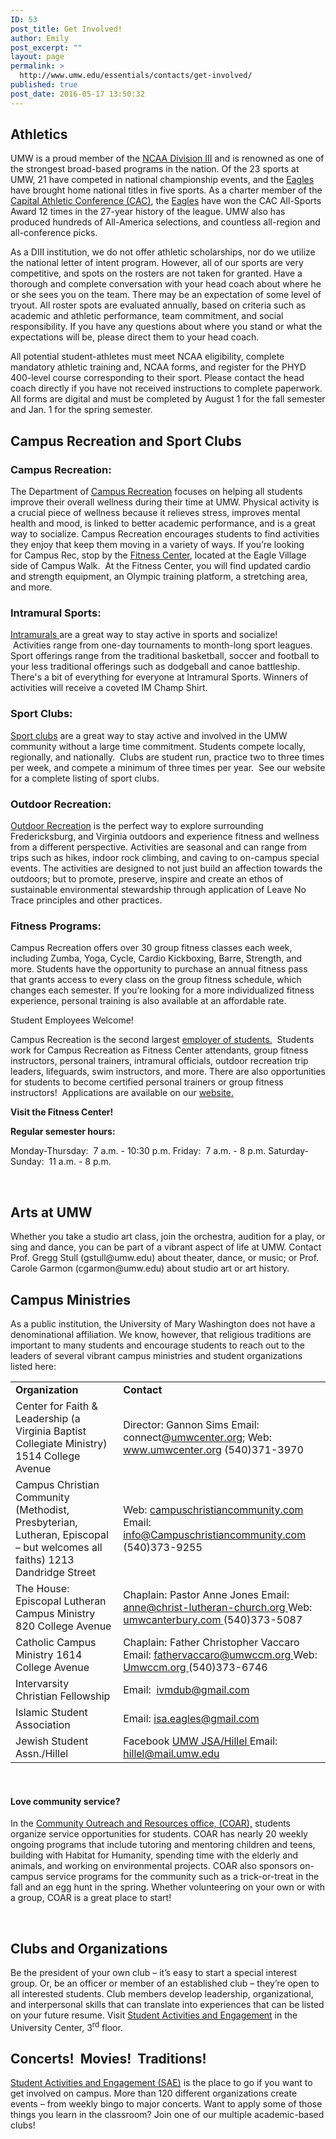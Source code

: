 ```yaml
---
ID: 53
post_title: Get Involved!
author: Emily
post_excerpt: ""
layout: page
permalink: >
  http://www.umw.edu/essentials/contacts/get-involved/
published: true
post_date: 2016-05-17 13:50:32
---
```

<h2>Athletics</h2>
UMW is a proud member of the <a href="http://www.ncaa.org/about?division=d3">NCAA Division III</a> and is renowned as one of the strongest broad-based programs in the nation. Of the 23 sports at UMW, 21 have competed in national championship events, and the <a href="http://www.umweagles.com/landing/index">Eagles</a> have brought home national titles in five sports. As a charter member of the <a href="http://cacsports.com/landing/index">Capital Athletic Conference (CAC)</a>, the <a href="http://www.umweagles.com/landing/index">Eagles</a> have won the CAC All-Sports Award 12 times in the 27-year history of the league. UMW also has produced hundreds of All-America selections, and countless all-region and all-conference picks.

As a DIII institution, we do not offer athletic scholarships, nor do we utilize the national letter of intent program. However, all of our sports are very competitive, and spots on the rosters are not taken for granted. Have a thorough and complete conversation with your head coach about where he or she sees you on the team. There may be an expectation of some level of tryout. All roster spots are evaluated annually, based on criteria such as academic and athletic performance, team commitment, and social responsibility. If you have any questions about where you stand or what the expectations will be, please direct them to your head coach.

All potential student-athletes must meet NCAA eligibility, complete mandatory athletic training and, NCAA forms, and register for the PHYD 400-level course corresponding to their sport. Please contact the head coach directly if you have not received instructions to complete paperwork. All forms are digital and must be completed by August 1 for the fall semester and Jan. 1 for the spring semester.
<h2>Campus Recreation and Sport Clubs</h2>
<h3>Campus Recreation:</h3>
The Department of <a href="http://students.umw.edu/campusrec">Campus Recreation</a> focuses on helping all students improve their overall wellness during their time at UMW. Physical activity is a crucial piece of wellness because it relieves stress, improves mental health and mood, is linked to better academic performance, and is a great way to socialize. Campus Recreation encourages students to find activities they enjoy that keep them moving in a variety of ways. If you’re looking for Campus Rec, stop by the <a href="http://students.umw.edu/campusrec/facilities/fitness-center/">Fitness Center</a>, located at the Eagle Village side of Campus Walk.  At the Fitness Center, you will find updated cardio and strength equipment, an Olympic training platform, a stretching area, and more.
<h3>Intramural Sports:</h3>
<a href="http://students.umw.edu/campusrec/imsports/">Intramurals </a>are a great way to stay active in sports and socialize!  Activities range from one-day tournaments to month-long sport leagues.  Sport offerings range from the traditional basketball, soccer and football to your less traditional offerings such as dodgeball and canoe battleship. There's a bit of everything for everyone at Intramural Sports. Winners of activities will receive a coveted IM Champ Shirt.
<h3>Sport Clubs:</h3>
<a href="http://students.umw.edu/campusrec/sportclubs/">Sport clubs</a> are a great way to stay active and involved in the UMW community without a large time commitment. Students compete locally, regionally, and nationally.  Clubs are student run, practice two to three times per week, and compete a minimum of three times per year.  See our website for a complete listing of sport clubs.
<h3>Outdoor Recreation:</h3>
<a href="http://students.umw.edu/campusrec/outdoor-recreation/outdoor-trips/">Outdoor Recreation</a> is the perfect way to explore surrounding Fredericksburg, and Virginia outdoors and experience fitness and wellness from a different perspective. Activities are seasonal and can range from trips such as hikes, indoor rock climbing, and caving to on-campus special events. The activities are designed to not just build an affection towards the outdoors; but to promote, preserve, inspire and create an ethos of sustainable environmental stewardship through application of Leave No Trace principles and other practices.
<h3>Fitness Programs:</h3>
Campus Recreation offers over 30 group fitness classes each week, including Zumba, Yoga, Cycle, Cardio Kickboxing, Barre, Strength, and more. Students have the opportunity to purchase an annual fitness pass that grants access to every class on the group fitness schedule, which changes each semester. If you’re looking for a more individualized fitness experience, personal training is also available at an affordable rate.

Student Employees Welcome!

Campus Recreation is the second largest <a href="http://students.umw.edu/campusrec/employment/">employer of students.</a>  Students work for Campus Recreation as Fitness Center attendants, group fitness instructors, personal trainers, intramural officials, outdoor recreation trip leaders, lifeguards, swim instructors, and more. There are also opportunities for students to become certified personal trainers or group fitness instructors!  Applications are available on our <a href="http://students.umw.edu/campusrec/employment/">website.</a>

<strong>Visit the Fitness Center!</strong>

<strong>Regular semester hours: </strong>

Monday-Thursday:  7 a.m. - 10:30 p.m.
Friday:  7 a.m. - 8 p.m.
Saturday-Sunday:  11 a.m. - 8 p.m.

&nbsp;
<h2>Arts at UMW</h2>
Whether you take a studio art class, join the orchestra, audition for a play, or sing and dance, you can be part of a vibrant aspect of life at UMW. Contact Prof. Gregg Stull (gstull@umw.edu) about theater, dance, or music; or Prof. Carole Garmon (cgarmon@umw.edu) about studio art or art history.
<h2>Campus Ministries</h2>
As a public institution, the University of Mary Washington does not have a denominational affiliation. We know, however, that religious traditions are important to many students and encourage students to reach out to the leaders of several vibrant campus ministries and student organizations listed here:
<table>
<tbody>
<tr>
<td width="313"><strong>Organization</strong></td>
<td width="383"><strong>Contact</strong></td>
</tr>
<tr>
<td width="313">Center for Faith &amp; Leadership (a Virginia Baptist Collegiate Ministry)
1514 College Avenue</td>
<td width="383">Director: Gannon Sims
Email: connect@<a href="mailto:umwcenter.org">umwcenter.org</a>;
Web:   <a href="http://www.umwcenter.org/">www.umwcenter.org</a>
(540)371-3970</td>
</tr>
<tr>
<td width="313">Campus Christian Community (Methodist, Presbyterian, Lutheran, Episcopal – but welcomes all faiths)
1213 Dandridge Street</td>
<td width="383">Web: <a href="http://www.campuschristiancommunity.com/index.html">campuschristiancommunity.com
</a>Email: <a href="mailto:info@Campuschristiancommunity.com">info@Campuschristiancommunity.com
</a>(540)373-9255</td>
</tr>
<tr>
<td width="313">The House: Episcopal Lutheran Campus Ministry
820 College Avenue</td>
<td width="383">Chaplain: Pastor Anne Jones
Email: <a href="mailto:anne@christ-lutheran-church.org">anne@christ-lutheran-church.org
</a>Web:  <a href="http://www.umwcanterbury.com/">umwcanterbury.com
</a>(540)373-5087</td>
</tr>
<tr>
<td width="313">Catholic Campus Ministry
1614 College Avenue</td>
<td width="383">Chaplain: Father Christopher Vaccaro
Email: <a href="mailto:fathervaccaro@umwccm.org">fathervaccaro@umwccm.org
</a>Web:  <a href="http://umwccm.org/favicon.ico">Umwccm.org
</a>(540)373-6746</td>
</tr>
<tr>
<td width="313">Intervarsity Christian Fellowship</td>
<td width="383">Email:  <a href="mailto:ivmdub@gmail.com">ivmdub@gmail.com</a></td>
</tr>
<tr>
<td width="313">Islamic Student Association</td>
<td width="383">Email: <a href="mailto:isa.eagles@gmail.com">isa.eagles@gmail.com</a></td>
</tr>
<tr>
<td width="313">Jewish Student Assn./Hillel</td>
<td width="383">Facebook <a href="https://www.facebook.com/groups/175017365898110/">UMW JSA/Hillel
</a>Email:  <a href="mailto:hillel@mail.umw.edu">hillel@mail.umw.edu</a></td>
</tr>
</tbody>
</table>
&nbsp;
<h4>Love community service?</h4>
In the <a href="http://students.umw.edu/coar/">Community Outreach and Resources office, (COAR),</a> students organize service opportunities for students. COAR has nearly 20 weekly ongoing programs that include tutoring and mentoring children and teens, building with Habitat for Humanity, spending time with the elderly and animals, and working on environmental projects. COAR also sponsors on-campus service programs for the community such as a trick-or-treat in the fall and an egg hunt in the spring. Whether volunteering on your own or with a group, COAR is a great place to start!

&nbsp;
<h2>Clubs and Organizations</h2>
Be the president of your own club – it’s easy to start a special interest group. Or, be an officer or member of an established club – they’re open to all interested students. Club members develop leadership, organizational, and interpersonal skills that can translate into experiences that can be listed on your future resume. Visit <a href="http://students.umw.edu/studentactivities/">Student Activities and Engagement</a> in the University Center, 3<sup>rd</sup> floor.
<h2>Concerts!  Movies!  Traditions!</h2>
<a href="http://students.umw.edu/studentactivities/">Student Activities and Engagement (SAE)</a> is the place to go if you want to get involved on campus. More than 120 different organizations create events – from weekly bingo to major concerts. Want to apply some of those things you learn in the classroom? Join one of our multiple academic-based clubs!